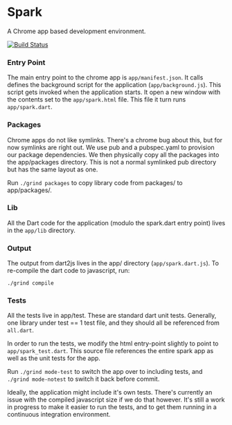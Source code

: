 # Spark

A Chrome app based development environment.

[![Build Status](https://drone.io/github.com/GoogleChrome/spark/status.png)](https://drone.io/github.com/GoogleChrome/spark/latest)

### Entry Point
The main entry point to the chrome app is `app/manifest.json`. It calls defines
the background script for the application (`app/background.js`). This script
gets invoked when the application starts. It open a new window with the contents
set to the `app/spark.html` file. This file it turn runs `app/spark.dart`.

### Packages
Chrome apps do not like symlinks. There's a chrome bug about this, but for now
symlinks are right out. We use pub and a pubspec.yaml to provision our
package dependencies. We then physically copy all the packages into the
app/packages directory. This is not a normal symlinked pub directory but has the
same layout as one.

Run `./grind packages` to copy library code from packages/ to app/packages/.

### Lib
All the Dart code for the application (modulo the spark.dart entry point)
lives in the `app/lib` directory.

### Output
The output from dart2js lives in the app/ directory (`app/spark.dart.js`). To
re-compile the dart code to javascript, run:

`./grind compile`

### Tests
All the tests live in app/test. These are standard dart unit tests. Generally,
one library under test == 1 test file, and they should all be referenced from
`all.dart`.

In order to run the tests, we modify the html entry-point slightly to point to
`app/spark_test.dart`. This source file references the entire spark app as
well as the unit tests for the app.

Run `./grind mode-test` to switch the app over to including tests, and
`./grind mode-notest` to switch it back before commit.

Ideally, the application might include it's own tests. There's currently an
issue with the compiled javascript size if we do that however. It's still a work
in progress to make it easier to run the tests, and to get them running in a
continuous integration environment.

